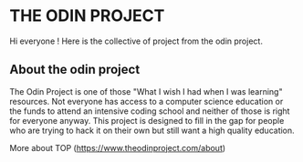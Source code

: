 # THE ODIN PROJECT
  
Hi everyone !
Here is the collective of project from the odin project.
  
  
## About the odin project
  
The Odin Project is one of those "What I wish I had when I was learning" resources. Not everyone has access to a computer science education or the funds to attend an intensive coding school and neither of those is right for everyone anyway. This project is designed to fill in the gap for people who are trying to hack it on their own but still want a high quality education. 

More about TOP (https://www.theodinproject.com/about)
